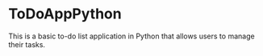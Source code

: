 # ToDoAppPython
This is a basic to-do list application in Python that allows users to manage their tasks. 

